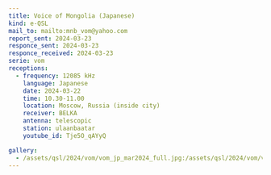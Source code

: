 ```yaml
---
title: Voice of Mongolia (Japanese)
kind: e-QSL
mail_to: mailto:mnb_vom@yahoo.com
report_sent: 2024-03-23
responce_sent: 2024-03-23
responce_received: 2024-03-23
serie: vom
receptions:
  - frequency: 12085 kHz
    language: Japanese
    date: 2024-03-22
    time: 10.30-11.00
    location: Moscow, Russia (inside city)
    receiver: BELKA
    antenna: telescopic
    station: ulaanbaatar
    youtube_id: Tje5O_qAYyQ

gallery:
  - /assets/qsl/2024/vom/vom_jp_mar2024_full.jpg:/assets/qsl/2024/vom/vom_jp_mar2024_small.jpg
---
```

